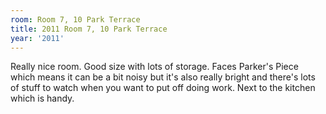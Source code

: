 ```yaml
---
room: Room 7, 10 Park Terrace
title: 2011 Room 7, 10 Park Terrace
year: '2011'
---
```


Really nice room. Good size with lots of storage. Faces Parker's Piece which means it can be a bit noisy but it's also really bright and there's lots of stuff to watch when you want to put off doing work. Next to the kitchen which is handy.